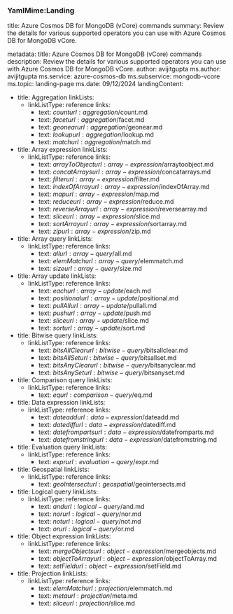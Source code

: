 ### YamlMime:Landing

title: Azure Cosmos DB for MongoDB (vCore) commands
summary: Review the details for various supported operators you can use with Azure Cosmos DB for MongoDB vCore.

metadata:
  title: Azure Cosmos DB for MongoDB (vCore) commands
  description: Review the details for various supported operators you can use with Azure Cosmos DB for MongoDB vCore.
  author: avijitgupta
  ms.author: avijitgupta
  ms.service: azure-cosmos-db
  ms.subservice: mongodb-vcore
  ms.topic: landing-page
  ms.date: 09/12/2024
landingContent:
  - title: Aggregation
    linkLists:
      - linkListType: reference
        links:
          - text: $count
            url: aggregation/$count.md
          - text: $facet
            url: aggregation/$facet.md
          - text: $geonear
            url: aggregation/$geonear.md
          - text: $lookup
            url: aggregation/$lookup.md
          - text: $match
            url: aggregation/$match.md
  - title: Array expression
    linkLists:
      - linkListType: reference
        links:
          - text: $arrayToObject
            url: array-expression/$arraytoobject.md
          - text: $concatArrays
            url: array-expression/$concatarrays.md
          - text: $filter
            url: array-expression/$filter.md
          - text: $indexOfArray
            url: array-expression/$indexOfArray.md
          - text: $map
            url: array-expression/$map.md
          - text: $reduce
            url: array-expression/$reduce.md
          - text: $reverseArray
            url: array-expression/$reversearray.md
          - text: $slice
            url: array-expression/$slice.md
          - text: $sortArray
            url: array-expression/$sortarray.md
          - text: $zip
            url: array-expression/$zip.md    
  - title: Array query
    linkLists:
      - linkListType: reference
        links:
          - text: $all
            url: array-query/$all.md
          - text: $elemMatch
            url: array-query/$elemmatch.md
          - text: $size
            url: array-query/$size.md
  - title: Array update
    linkLists:
      - linkListType: reference
        links:
          - text: $each
            url: array-update/$each.md
          - text: $positional
            url: array-update/$positional.md
          - text: $pullAll
            url: array-update/$pullall.md
          - text: $push
            url: array-update/$push.md
          - text: $slice
            url: array-update/$slice.md
          - text: $sort
            url: array-update/$sort.md
  - title: Bitwise query
    linkLists:
      - linkListType: reference
        links:
          - text: $bitsAllClear
            url: bitwise-query/$bitsallclear.md
          - text: $bitsAllSet
            url: bitwise-query/$bitsallset.md
          - text: $bitsAnyClear
            url: bitwise-query/$bitsanyclear.md
          - text: $bitsAnySet
            url: bitwise-query/$bitsanyset.md
  - title: Comparison query
    linkLists:
      - linkListType: reference
        links:
          - text: $eq
            url: comparison-query/$eq.md
  - title: Data expression
    linkLists:
      - linkListType: reference
        links:
          - text: $dateadd
            url: data-expression/$dateadd.md
          - text: $datediff
            url: data-expression/$datediff.md
          - text: $datefromparts
            url: data-expression/$datefromparts.md
          - text: $datefromstring
            url: data-expression/$datefromstring.md
  - title: Evaluation query
    linkLists:
      - linkListType: reference
        links:
          - text: $expr
            url: evaluation-query/$expr.md
  - title: Geospatial
    linkLists:
      - linkListType: reference
        links:
          - text: $geoIntersect
            url: geospatial/$geointersects.md
  - title: Logical query
    linkLists:
      - linkListType: reference
        links:
          - text: $and
            url: logical-query/$and.md
          - text: $nor
            url: logical-query/$nor.md
          - text: $not
            url: logical-query/$not.md
          - text: $or
            url: logical-query/$or.md
  - title: Object expression
    linkLists:
      - linkListType: reference
        links:
          - text: $mergeObjects
            url: object-expression/$mergeobjects.md
          - text: $objectToArray
            url: object-expression/$objectToArray.md
          - text: $setField
            url: object-expression/$setField.md
  - title: Projection
    linkLists:
      - linkListType: reference
        links:
          - text: $elemMatch
            url: projection/$elemmatch.md
          - text: $meta
            url: projection/$meta.md
          - text: $slice
            url: projection/$slice.md
